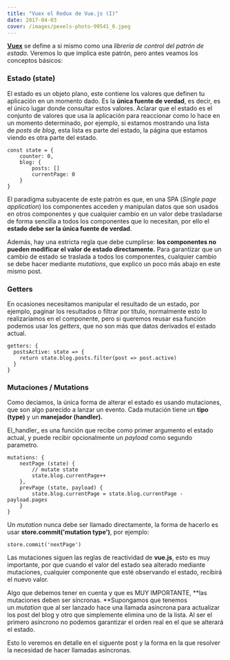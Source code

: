 ```yaml
---
title: "Vuex el Redux de Vue.js (I)"
date: 2017-04-03
cover: /images/pexels-photo-99541_0.jpeg
---
```

[**Vuex**](https://vuex.vuejs.org/en/) se define a si mismo como una _librería de control del patrón de estado._ Veremos lo que implica este patrón, pero antes veamos los conceptos básicos:

### Estado (state)

El estado es un objeto plano, este contiene los valores que definen tu aplicación en un momento dado. Es la **única fuente de verdad**, es decir, es el único lugar donde consultar estos valores. Aclarar que el estado es el conjunto de valores que usa la aplicación para reaccionar como lo hace en un momento determinado, por ejemplo, si estamos mostrando una lista de _posts de blog_, esta lista es parte del estado, la página que estamos viendo es otra parte del estado. 

```
const state = {
    counter: 0,
    blog: {
        posts: []
        currentPage: 0
    }
}
```

El paradigma subyacente de este patrón es que, en una SPA (_Single page application_) los componentes acceden y manipulan datos que son usados en otros componentes y que cualquier cambio en un valor debe trasladarse de forma sencilla a todos los componentes que lo necesitan, por ello el **estado debe ser la única fuente de verdad**.

Además, hay una estricta regla que debe cumplirse: **los componentes no pueden modificar el valor de estado directamente.** Para garantizar que un cambio de estado se traslada a todos los componentes, cualquier cambio se debe hacer mediante _mutations_, que explico un poco más abajo en este mismo post.

### Getters

En ocasiones necesitamos manipular el resultado de un estado, por ejemplo, paginar los resultados o filtrar por título, normalmente esto lo realizaríamos en el componente, pero si queremos reusar esa función podemos usar los _getters_, que no son más que datos derivados el estado actual.

```
getters: {
  postsActive: state => {
    return state.blog.posts.filter(post => post.active)
  }
}
```

### Mutaciones / Mutations

Como deciamos, la única forma de alterar el estado es usando mutaciones, que son algo parecido a lanzar un evento. Cada mutación tiene un **tipo (type)** y un **manejador (handler).**

El_handler_ es una función que recibe como primer argumento el estado actual, y puede recibir opcionalmente un _payload_ como segundo parametro.

```
mutations: {
	nextPage (state) {
	  	// mutate state
	  	state.blog.currentPage++
	},
	prevPage (state, payload) {
		state.blog.currentPage = state.blog.currentPage - payload.pages
	}
}
```

Un _mutation_ nunca debe ser llamado directamente, la forma de hacerlo es usar **store.commit('mutation type')**, por ejemplo:

```
store.commit('nextPage')
```

Las mutaciones siguen las reglas de reactividad de **vue.js**, esto es muy importante, por que cuando el valor del estado sea alterado mediante mutaciones, cualquier componente que esté observando el estado, recibirá el nuevo valor.

Algo que debemos tener en cuenta y que es MUY IMPORTANTE, **las mutaciones deben ser síncronas. **Supongamos que tenemos un _mutation_ que al ser lanzado hace una llamada asíncrona para actualizar los post del blog y otro que simplemente elimina uno de la lista. Al ser el primero asíncrono no podemos garantizar el orden real en el que se alterará el estado.

Esto lo veremos en detalle en el siguente post y la forma en la que resolver la necesidad de hacer llamadas asíncronas.
